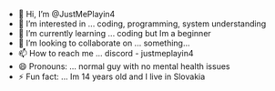 - 👋 Hi, I’m @JustMePlayin4
- 👀 I’m interested in ... coding, programming, system understanding
- 🌱 I’m currently learning ... coding but Im a beginner
- 💞️ I’m looking to collaborate on ... something...
- 📫 How to reach me ... discord - justmeplayin4
- 😄 Pronouns: ... normal guy with no mental health issues
- ⚡ Fun fact: ... Im 14 years old and I live in Slovakia

<!---
JustMePlayin4/JustMePlayin4 is a ✨ special ✨ repository because its `README.md` (this file) appears on your GitHub profile.
You can click the Preview link to take a look at your changes.
--->
